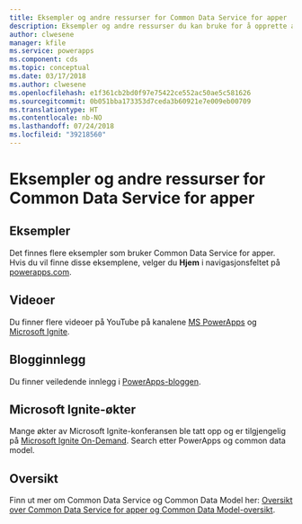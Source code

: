 ```yaml
---
title: Eksempler og andre ressurser for Common Data Service for apper | Microsoft Docs
description: Eksempler og andre ressurser du kan bruke for å opprette apper i PowerApps.
author: clwesene
manager: kfile
ms.service: powerapps
ms.component: cds
ms.topic: conceptual
ms.date: 03/17/2018
ms.author: clwesene
ms.openlocfilehash: e1f361cb2bd0f97e75422ce552ac50ae5c581626
ms.sourcegitcommit: 0b051bba173353d7ceda3b60921e7e009eb00709
ms.translationtype: HT
ms.contentlocale: nb-NO
ms.lasthandoff: 07/24/2018
ms.locfileid: "39218560"
---
```

# <a name="samples-and-other-resources-for-common-data-service-for-apps"></a>Eksempler og andre ressurser for Common Data Service for apper
## <a name="samples"></a>Eksempler
Det finnes flere eksempler som bruker Common Data Service for apper. Hvis du vil finne disse eksemplene, velger du **Hjem** i navigasjonsfeltet på [powerapps.com](https://web.powerapps.com?utm_source=padocs&utm_medium=linkinadoc&utm_campaign=referralsfromdoc).

## <a name="videos"></a>Videoer
Du finner flere videoer på YouTube på kanalene [MS PowerApps](https://www.youtube.com/channel/UCGfWR2ekfRFckLjev6eQYLg) og [Microsoft Ignite](https://www.youtube.com/channel/UCrhJmfAGQ5K81XQ8_od1iTg).

## <a name="blog-posts"></a>Blogginnlegg
Du finner veiledende innlegg i [PowerApps-bloggen](https://powerapps.microsoft.com/blog/).

## <a name="microsoft-ignite-sessions"></a>Microsoft Ignite-økter
Mange økter av Microsoft Ignite-konferansen ble tatt opp og er tilgjengelig på [Microsoft Ignite On-Demand](https://myignite.microsoft.com/videos). Search etter PowerApps og common data model.

## <a name="overview"></a>Oversikt
Finn ut mer om Common Data Service og Common Data Model her: [Oversikt over Common Data Service for apper og Common Data Model-oversikt](https://docs.microsoft.com/common-data-service/entity-reference/security-model).

